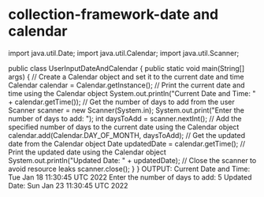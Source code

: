# collection-framework-date and calendar
import java.util.Date;
import java.util.Calendar;
import java.util.Scanner;

public class UserInputDateAndCalendar {
public static void main(String[] args) {
// Create a Calendar object and set it to the current date and time
Calendar calendar = Calendar.getInstance();
// Print the current date and time using the Calendar object
System.out.println(&quot;Current Date and Time: &quot; + calendar.getTime());
// Get the number of days to add from the user
Scanner scanner = new Scanner(System.in);
System.out.print(&quot;Enter the number of days to add: &quot;);
int daysToAdd = scanner.nextInt();
// Add the specified number of days to the current date using the Calendar object
calendar.add(Calendar.DAY_OF_MONTH, daysToAdd);
// Get the updated date from the Calendar object
Date updatedDate = calendar.getTime();
// Print the updated date using the Calendar object
System.out.println(&quot;Updated Date: &quot; + updatedDate);
// Close the scanner to avoid resource leaks
scanner.close();
}
}
OUTPUT:
Current Date and Time: Tue Jan 18 11:30:45 UTC 2022
Enter the number of days to add: 5
Updated Date: Sun Jan 23 11:30:45 UTC 2022

